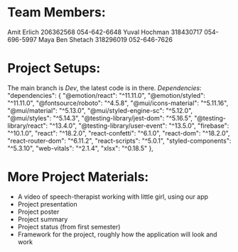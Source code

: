# Team Members:
Amit Erlich 206362568 054-642-6648
Yuval Hochman 318430717 054-696-5997
Maya Ben Shetach 318296019 052-646-7626

# Project Setups:
The main branch is *Dev*, the latest code is in there.
*Dependencies*:
  "dependencies": {
    "@emotion/react": "^11.11.0",
    "@emotion/styled": "^11.11.0",
    "@fontsource/roboto": "^4.5.8",
    "@mui/icons-material": "^5.11.16",
    "@mui/material": "^5.13.0",
    "@mui/styled-engine-sc": "^5.12.0",
    "@mui/styles": "^5.14.3",
    "@testing-library/jest-dom": "^5.16.5",
    "@testing-library/react": "^13.4.0",
    "@testing-library/user-event": "^13.5.0",
    "firebase": "^10.1.0",
    "react": "^18.2.0",
    "react-confetti": "^6.1.0",
    "react-dom": "^18.2.0",
    "react-router-dom": "^6.11.2",
    "react-scripts": "^5.0.1",
    "styled-components": "^5.3.10",
    "web-vitals": "^2.1.4",
    "xlsx": "^0.18.5"
  },
  
# More Project Materials:
- A video of speech-therapist working with little girl, using our app
- Project presentation
- Project poster
- Project summary
- Project status (from first semester)
- Framework for the project, roughly how the application will look and work
